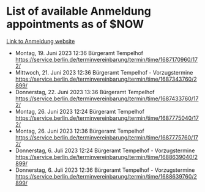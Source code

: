 # List of available Anmeldung appointments as of $NOW
[Link to Anmeldung website](https://service.berlin.de/terminvereinbarung/termin/tag.php?termin=1&anliegen[]=120686&dienstleisterlist=122210,122217,327316,122219,327312,122227,327314,122231,327346,122243,327348,122254,122252,329742,122260,329745,122262,329748,122271,327278,122273,327274,122277,327276,330436,122280,327294,122282,327290,122284,327292,122291,327270,122285,327266,122286,327264,122296,327268,150230,329760,122297,327286,122294,327284,122312,329763,122314,329775,122304,327330,122311,327334,122309,327332,317869,122281,327352,122279,329772,122283,122276,327324,122274,327326,122267,329766,122246,327318,122251,327320,122257,327322,122208,327298,122226,327300&herkunft=http%3A%2F%2Fservice.berlin.de%2Fdienstleistung%2F120686%2F)
- Montag, 19. Juni 2023 12:36 Bürgeramt Tempelhof https://service.berlin.de/terminvereinbarung/termin/time/1687170960/172/
- Mittwoch, 21. Juni 2023 12:36 Bürgeramt Tempelhof - Vorzugstermine https://service.berlin.de/terminvereinbarung/termin/time/1687343760/2899/
- Donnerstag, 22. Juni 2023 13:36 Bürgeramt Tempelhof https://service.berlin.de/terminvereinbarung/termin/time/1687433760/172/
- Montag, 26. Juni 2023 12:24 Bürgeramt Tempelhof https://service.berlin.de/terminvereinbarung/termin/time/1687775040/172/
- Montag, 26. Juni 2023 12:36 Bürgeramt Tempelhof https://service.berlin.de/terminvereinbarung/termin/time/1687775760/172/
- Donnerstag, 6. Juli 2023 12:24 Bürgeramt Tempelhof - Vorzugstermine https://service.berlin.de/terminvereinbarung/termin/time/1688639040/2899/
- Donnerstag, 6. Juli 2023 12:36 Bürgeramt Tempelhof - Vorzugstermine https://service.berlin.de/terminvereinbarung/termin/time/1688639760/2899/
